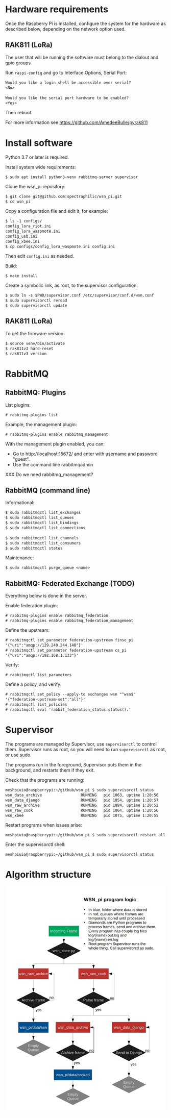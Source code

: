 # Hardware requirements

Once the Raspberry Pi is installed, configure the system for the hardware as described
below, depending on the network option used.

## RAK811 (LoRa)

The user that will be running the software must belong to the dialout and gpio groups.

Run `raspi-config` and go to Interface Options, Serial Port:

    Would you like a login shell be accessible over serial?
    <No>

    Would you like the serial port hardware to be enabled?
    <Yes>

Then reboot.

For more information see https://github.com/AmedeeBulle/pyrak811

# Install software

Python 3.7 or later is required.

Install system wide requirements:

    $ sudo apt install python3-venv rabbitmq-server supervisor

Clone the wsn\_pi repository:

    $ git clone git@github.com:spectraphilic/wsn_pi.git
    $ cd wsn_pi

Copy a configuration file and edit it, for example:

    $ ls -1 configs/
    config_lora_riot.ini
    config_lora_waspmote.ini
    config_usb.ini
    config_xbee.ini
    $ cp configs/config_lora_waspmote.ini config.ini

Then edit `config.ini` as needed.

Build:

    $ make install

Create a symbolic link, as root, to the supervisor configuration:

    $ sudo ln -s $PWD/supervisor.conf /etc/supervisor/conf.d/wsn.conf
    $ sudo supervisorctl reread
    $ sudo supervisorctl update

## RAK811 (LoRa)

To get the firmware version:

    $ source venv/bin/activate
    $ rak811v3 hard-reset
    $ rak811v3 version

# RabbitMQ

## RabbitMQ: Plugins

List plugins:

    # rabbitmq-plugins list

Example, the management plugin:

    # rabbitmq-plugins enable rabbitmq_management

With the management plugin enabled, you can:

- Go to http://localhost:15672/ and enter with username and password "guest".
- Use the command line rabbitmqadmin

XXX Do we need rabbitmq\_management?


## RabbitMQ (command line)

Informational:

    $ sudo rabbitmqctl list_exchanges
    $ sudo rabbitmqctl list_queues
    $ sudo rabbitmqctl list_bindings
    $ sudo rabbitmqctl list_connections

    $ sudo rabbitmqctl list_channels
    $ sudo rabbitmqctl list_consumers
    $ sudo rabbitmqctl status

Maintenance:

    $ sudo rabbitmqctl purge_queue <name>


## RabbitMQ: Federated Exchange (TODO)

Everything below is done in the server.

Enable federation plugin:

    # rabbitmq-plugins enable rabbitmq_federation
    # rabbitmq-plugins enable rabbitmq_federation_management

Define the upstream:

    # rabbitmqctl set_parameter federation-upstream finse_pi '{"uri":"amqp://129.240.244.148"}'
    # rabbitmqctl set_parameter federation-upstream cs_pi '{"uri":"amqp://192.168.1.133"}'

Verify:

    # rabbitmqctl list_parameters

Define a policy, and verify:

    # rabbitmqctl set_policy --apply-to exchanges wsn "^wsn$" '{"federation-upstream-set":"all"}'
    # rabbitmqctl list_policies
    # rabbitmqctl eval 'rabbit_federation_status:status().'


# Supervisor

The programs are managed by Supervisor, use ``supervisorctl`` to control them.
Supervisor runs as root, so you will need to run ``supervisorctl`` as root, or
use sudo.

The programs run in the foreground, Supervisor puts them in the background, and
restarts them if they exit.

Check that the programs are running:

    meshpiuio@raspberrypi:~/github/wsn_pi $ sudo supervisorctl status
    wsn_data_archive                 RUNNING   pid 1063, uptime 1:20:56
    wsn_data_django                  RUNNING   pid 1054, uptime 1:20:57
    wsn_raw_archive                  RUNNING   pid 1084, uptime 1:20:52
    wsn_raw_cook                     RUNNING   pid 1064, uptime 1:20:56
    wsn_xbee                         RUNNING   pid 1075, uptime 1:20:55

Restart programs when issues arise:

    meshpiuio@raspberrypi:~/github/wsn_pi $ sudo supervisorctl restart all

Enter the supervisorctl shell:

    meshpiuio@raspberrypi:~/github/wsn_pi $ sudo supervisorctl status


# Algorithm structure

![](meshpi_frame_path.jpg)
